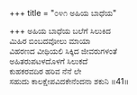 +++
title = "೦೪೧ ಅಹಿಯ ಬಾಧೆಯ"

+++
ಅಹಿಯ ಬಾಧೆಯ ಬಲೆಗೆ ಸಿಲುಕಿದ  
ಮಿಹಿರ ಬಿಂಬದವೋಲು ಮಾಯಾ  
ವಿಹರಣದ ವೀಥಿಯಲಿ ಸಿಕ್ಕಿದ ಜೀವರುಗಳಂತೆ   
ಅಹಿತರುಪಟಳದೊಳಗೆ ಸಿಲುಕದೆ  
ಕುಹಕರವದಿರ ಹರಿವ ನೆನೆ ಲೇ  
ಸಹುದು ಕಾಲಕ್ಷೇಪವಿದಕೇನೆಂದನಾ ಶಕುನಿ    ॥41॥
